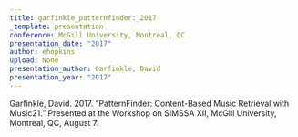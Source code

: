 ```yaml
---
title: garfinkle_patternfinder:_2017
_template: presentation
conference: McGill University, Montreal, QC
presentation_date: "2017"
author: ehopkins
upload: None
presentation_author: Garfinkle, David
presentation_year: "2017"
---
```

Garfinkle, David. 2017. “PatternFinder: Content-Based Music Retrieval with Music21.” Presented at the Workshop on SIMSSA XII, McGill University, Montreal, QC, August 7.